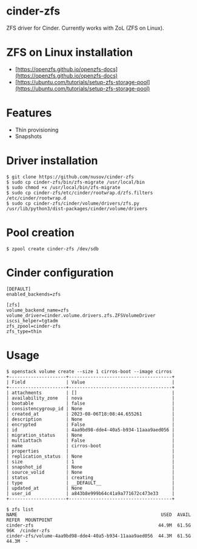 # cinder-zfs
ZFS driver for Cinder. Currently works with ZoL (ZFS on Linux).

# ZFS on Linux installation
* [https://openzfs.github.io/openzfs-docs](https://openzfs.github.io/openzfs-docs)
* [https://ubuntu.com/tutorials/setup-zfs-storage-pool](https://ubuntu.com/tutorials/setup-zfs-storage-pool)

# Features
* Thin provisioning
* Snapshots

# Driver installation

```
$ git clone https://github.com/nusov/cinder-zfs
$ sudo cp cinder-zfs/bin/zfs-migrate /usr/local/bin
$ sudo chmod +x /usr/local/bin/zfs-migrate
$ sudo cp cinder-zfs/etc/cinder/rootwrap.d/zfs.filters /etc/cinder/rootwrap.d
$ sudo cp cinder-zfs/cinder/volume/drivers/zfs.py /usr/lib/python3/dist-packages/cinder/volume/drivers
```

# Pool creation
```
$ zpool create cinder-zfs /dev/sdb
```

# Cinder configuration
```
[DEFAULT]
enabled_backends=zfs

[zfs]
volume_backend_name=zfs
volume_driver=cinder.volume.drivers.zfs.ZFSVolumeDriver
iscsi_helper=tgtadm
zfs_zpool=cinder-zfs
zfs_type=thin
```

# Usage
```
$ openstack volume create --size 1 cirros-boot --image cirros
+---------------------+--------------------------------------+
| Field               | Value                                |
+---------------------+--------------------------------------+
| attachments         | []                                   |
| availability_zone   | nova                                 |
| bootable            | false                                |
| consistencygroup_id | None                                 |
| created_at          | 2023-08-06T18:08:44.655261           |
| description         | None                                 |
| encrypted           | False                                |
| id                  | 4aa9bd98-dde4-40a5-b934-11aaa9aed056 |
| migration_status    | None                                 |
| multiattach         | False                                |
| name                | cirros-boot                          |
| properties          |                                      |
| replication_status  | None                                 |
| size                | 1                                    |
| snapshot_id         | None                                 |
| source_volid        | None                                 |
| status              | creating                             |
| type                | __DEFAULT__                          |
| updated_at          | None                                 |
| user_id             | a843b8e999b64c41a9a771672c473e33     |
+---------------------+--------------------------------------+

$ zfs list
NAME                                                     USED  AVAIL     REFER  MOUNTPOINT
cinder-zfs                                              44.9M  61.5G       96K  /cinder-zfs
cinder-zfs/volume-4aa9bd98-dde4-40a5-b934-11aaa9aed056  44.3M  61.5G     44.3M  -
```
